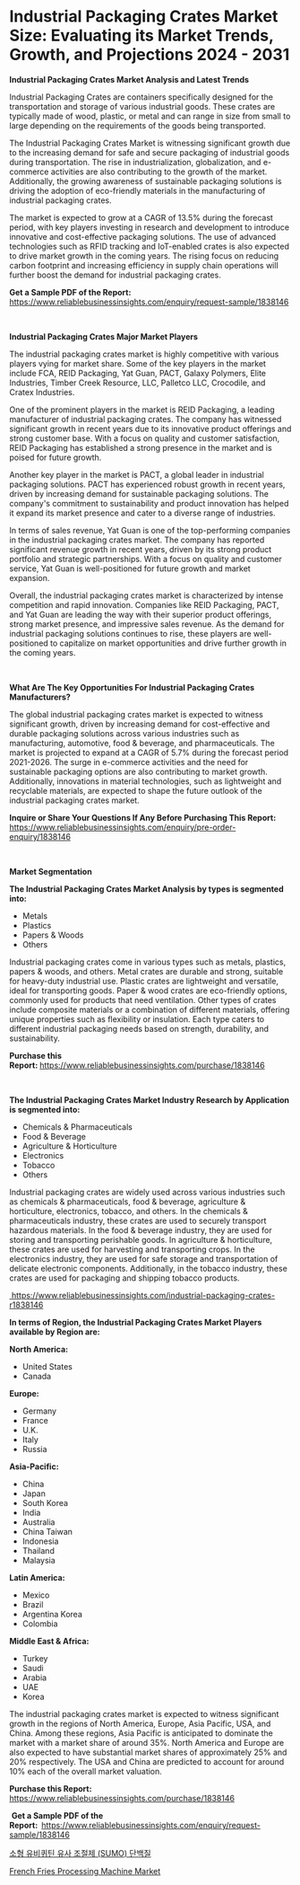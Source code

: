 <p><h1>Industrial Packaging Crates Market Size: Evaluating its Market Trends, Growth, and Projections 2024 - 2031</h1></p><p><strong>Industrial Packaging Crates Market Analysis and Latest Trends</strong></p>
<p><p>Industrial Packaging Crates are containers specifically designed for the transportation and storage of various industrial goods. These crates are typically made of wood, plastic, or metal and can range in size from small to large depending on the requirements of the goods being transported.</p><p>The Industrial Packaging Crates Market is witnessing significant growth due to the increasing demand for safe and secure packaging of industrial goods during transportation. The rise in industrialization, globalization, and e-commerce activities are also contributing to the growth of the market. Additionally, the growing awareness of sustainable packaging solutions is driving the adoption of eco-friendly materials in the manufacturing of industrial packaging crates.</p><p>The market is expected to grow at a CAGR of 13.5% during the forecast period, with key players investing in research and development to introduce innovative and cost-effective packaging solutions. The use of advanced technologies such as RFID tracking and IoT-enabled crates is also expected to drive market growth in the coming years. The rising focus on reducing carbon footprint and increasing efficiency in supply chain operations will further boost the demand for industrial packaging crates.</p></p>
<p><strong>Get a Sample PDF of the Report:&nbsp;</strong> <a href="https://www.reliablebusinessinsights.com/enquiry/request-sample/1838146">https://www.reliablebusinessinsights.com/enquiry/request-sample/1838146</a></p>
<p>&nbsp;</p>
<p><strong>Industrial Packaging Crates Major Market Players</strong></p>
<p><p>The industrial packaging crates market is highly competitive with various players vying for market share. Some of the key players in the market include FCA, REID Packaging, Yat Guan, PACT, Galaxy Polymers, Elite Industries, Timber Creek Resource, LLC, Palletco LLC, Crocodile, and Cratex Industries.</p><p>One of the prominent players in the market is REID Packaging, a leading manufacturer of industrial packaging crates. The company has witnessed significant growth in recent years due to its innovative product offerings and strong customer base. With a focus on quality and customer satisfaction, REID Packaging has established a strong presence in the market and is poised for future growth.</p><p>Another key player in the market is PACT, a global leader in industrial packaging solutions. PACT has experienced robust growth in recent years, driven by increasing demand for sustainable packaging solutions. The company's commitment to sustainability and product innovation has helped it expand its market presence and cater to a diverse range of industries.</p><p>In terms of sales revenue, Yat Guan is one of the top-performing companies in the industrial packaging crates market. The company has reported significant revenue growth in recent years, driven by its strong product portfolio and strategic partnerships. With a focus on quality and customer service, Yat Guan is well-positioned for future growth and market expansion.</p><p>Overall, the industrial packaging crates market is characterized by intense competition and rapid innovation. Companies like REID Packaging, PACT, and Yat Guan are leading the way with their superior product offerings, strong market presence, and impressive sales revenue. As the demand for industrial packaging solutions continues to rise, these players are well-positioned to capitalize on market opportunities and drive further growth in the coming years.</p></p>
<p>&nbsp;</p>
<p><strong>What Are The Key Opportunities For Industrial Packaging Crates Manufacturers?</strong></p>
<p><p>The global industrial packaging crates market is expected to witness significant growth, driven by increasing demand for cost-effective and durable packaging solutions across various industries such as manufacturing, automotive, food & beverage, and pharmaceuticals. The market is projected to expand at a CAGR of 5.7% during the forecast period 2021-2026. The surge in e-commerce activities and the need for sustainable packaging options are also contributing to market growth. Additionally, innovations in material technologies, such as lightweight and recyclable materials, are expected to shape the future outlook of the industrial packaging crates market.</p></p>
<p><strong>Inquire or Share Your Questions If Any Before Purchasing This Report:</strong> <a href="https://www.reliablebusinessinsights.com/enquiry/pre-order-enquiry/1838146">https://www.reliablebusinessinsights.com/enquiry/pre-order-enquiry/1838146</a></p>
<p>&nbsp;</p>
<p><strong>Market Segmentation</strong></p>
<p><strong>The Industrial Packaging Crates Market Analysis by types is segmented into:</strong></p>
<p><ul><li>Metals</li><li>Plastics</li><li>Papers & Woods</li><li>Others</li></ul></p>
<p><p>Industrial packaging crates come in various types such as metals, plastics, papers & woods, and others. Metal crates are durable and strong, suitable for heavy-duty industrial use. Plastic crates are lightweight and versatile, ideal for transporting goods. Paper & wood crates are eco-friendly options, commonly used for products that need ventilation. Other types of crates include composite materials or a combination of different materials, offering unique properties such as flexibility or insulation. Each type caters to different industrial packaging needs based on strength, durability, and sustainability.</p></p>
<p><strong>Purchase this Report:&nbsp;</strong><a href="https://www.reliablebusinessinsights.com/purchase/1838146">https://www.reliablebusinessinsights.com/purchase/1838146</a></p>
<p>&nbsp;</p>
<p><strong>The Industrial Packaging Crates Market Industry Research by Application is segmented into:</strong></p>
<p><ul><li>Chemicals & Pharmaceuticals</li><li>Food & Beverage</li><li>Agriculture & Horticulture</li><li>Electronics</li><li>Tobacco</li><li>Others</li></ul></p>
<p><p>Industrial packaging crates are widely used across various industries such as chemicals & pharmaceuticals, food & beverage, agriculture & horticulture, electronics, tobacco, and others. In the chemicals & pharmaceuticals industry, these crates are used to securely transport hazardous materials. In the food & beverage industry, they are used for storing and transporting perishable goods. In agriculture & horticulture, these crates are used for harvesting and transporting crops. In the electronics industry, they are used for safe storage and transportation of delicate electronic components. Additionally, in the tobacco industry, these crates are used for packaging and shipping tobacco products.</p></p>
<p><a href="https://www.reliablebusinessinsights.com/industrial-packaging-crates-r1838146">&nbsp;https://www.reliablebusinessinsights.com/industrial-packaging-crates-r1838146</a></p>
<p><strong>In terms of Region, the Industrial Packaging Crates Market Players available by Region are:</strong></p>
<p>
    <p> <strong> North America: </strong>
        <ul>
            <li>United States</li>
            <li>Canada</li>
        </ul>
        </p> 
    <p> <strong> Europe: </strong>
        <ul>
            <li>Germany</li>
            <li>France</li>
            <li>U.K.</li>
            <li>Italy</li>
            <li>Russia</li>
        </ul>
        </p> 
    <p> <strong> Asia-Pacific: </strong>
        <ul>
            <li>China</li>
            <li>Japan</li>
            <li>South Korea</li>
            <li>India</li>
            <li>Australia</li>
            <li>China Taiwan</li>
            <li>Indonesia</li>
            <li>Thailand</li>
            <li>Malaysia</li>
        </ul>
        </p> 
    <p> <strong> Latin America: </strong>
        <ul>
            <li>Mexico</li>
            <li>Brazil</li>
            <li>Argentina Korea</li>
            <li>Colombia</li>
        </ul>
        </p> 
    <p> <strong> Middle East & Africa: </strong>
        <ul>
            <li>Turkey</li>
            <li>Saudi</li>
            <li>Arabia</li>
            <li>UAE</li>
            <li>Korea</li>
        </ul>
    </p>
    </p>
<p><p>The industrial packaging crates market is expected to witness significant growth in the regions of North America, Europe, Asia Pacific, USA, and China. Among these regions, Asia Pacific is anticipated to dominate the market with a market share of around 35%. North America and Europe are also expected to have substantial market shares of approximately 25% and 20% respectively. The USA and China are predicted to account for around 10% each of the overall market valuation.</p></p>
<p><strong>Purchase this Report: </strong><a href="https://www.reliablebusinessinsights.com/purchase/1838146">https://www.reliablebusinessinsights.com/purchase/1838146</a></p>
<p>&nbsp;<strong>Get a Sample PDF of the Report:&nbsp;&nbsp;</strong><a href="https://www.reliablebusinessinsights.com/enquiry/request-sample/1838146">https://www.reliablebusinessinsights.com/enquiry/request-sample/1838146</a></p>
<p><strong></strong></p>
<p><p><a href="https://github.com/TimmyMann6767/Market-Research-Report-List-2/blob/main/9397955176273.md">소형 유비퀴틴 유사 조절제 (SUMO) 단백질</a></p><p><a href="https://github.com/mbisetmhermsr/Market-Research-Report-List-3/blob/main/french-fries-processing-machine-market.md">French Fries Processing Machine Market</a></p></p>